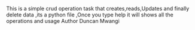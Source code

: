 This is a simple crud operation task that creates,reads,Updates and finally delete data ,its a python file ,Once you type help it will shows all the operations and usage 
Author Duncan Mwangi
